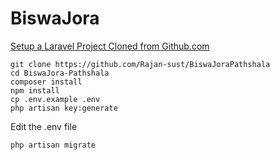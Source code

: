 # BiswaJora

[Setup a Laravel Project Cloned from Github.com](https://goo.gl/AJcJRq)

```
git clone https://github.com/Rajan-sust/BiswaJoraPathshala
cd BiswaJora-Pathshala
composer install
npm install
cp .env.example .env
php artisan key:generate
```

Edit the .env file

```
php artisan migrate
```

